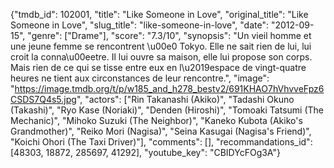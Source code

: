 {"tmdb_id": 102001, "title": "Like Someone in Love", "original_title": "Like Someone in Love", "slug_title": "like-someone-in-love", "date": "2012-09-15", "genre": ["Drame"], "score": "7.3/10", "synopsis": "Un vieil homme et une jeune femme se rencontrent \u00e0 Tokyo. Elle ne sait rien de lui, lui croit la conna\u00eetre. Il lui ouvre sa maison, elle lui propose son corps. Mais rien de ce qui se tisse entre eux en l\u2019espace de vingt-quatre heures ne tient aux circonstances de leur rencontre.", "image": "https://image.tmdb.org/t/p/w185_and_h278_bestv2/691KHAO7hVhvveFpz6CSDS7Q4s5.jpg", "actors": ["Rin Takanashi (Akiko)", "Tadashi Okuno (Takashi)", "Ryo Kase (Noriaki)", "Denden (Hiroshi)", "Tomoaki Tatsumi (The Mechanic)", "Mihoko Suzuki (The Neighbor)", "Kaneko Kubota (Akiko's Grandmother)", "Reiko Mori (Nagisa)", "Seina Kasugai (Nagisa's Friend)", "Koichi Ohori (The Taxi Driver)"], "comments": [], "recommandations_id": [48303, 18872, 285697, 41292], "youtube_key": "CBIDYcFOg3A"}